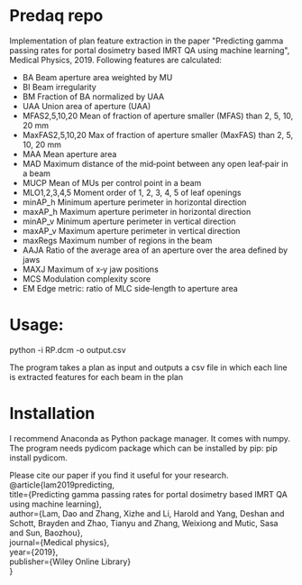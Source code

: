 # Predaq repo
Implementation of plan feature extraction in the paper "Predicting gamma passing rates for portal dosimetry based IMRT QA using machine learning", Medical Physics, 2019. Following features are calculated:


- BA	Beam aperture area weighted by MU
- BI	Beam irregularity
- BM	Fraction of BA normalized by UAA
- UAA	Union area of aperture (UAA)
- MFAS2,5,10,20	Mean of fraction of aperture smaller (MFAS) than 2, 5, 10, 20 mm
- MaxFAS2,5,10,20	Max of fraction of aperture smaller (MaxFAS) than 2, 5, 10, 20 mm
- MAA	Mean aperture area
- MAD	Maximum distance of the mid‐point between any open leaf‐pair in a beam
- MUCP	Mean of MUs per control point in a beam
- MLO1,2,3,4,5	Moment order of 1, 2, 3, 4, 5 of leaf openings
- minAP_h	Minimum aperture perimeter in horizontal direction
- maxAP_h	Maximum aperture perimeter in horizontal direction
- minAP_v	Minimum aperture perimeter in vertical direction
- maxAP_v	Maximum aperture perimeter in vertical direction
- maxRegs	Maximum number of regions in the beam
- AAJA	Ratio of the average area of an aperture over the area defined by jaws
- MAXJ	Maximum of x‐y jaw positions
- MCS	Modulation complexity score
- EM	Edge metric: ratio of MLC side‐length to aperture area

# Usage:
python -i RP.dcm -o output.csv

The program takes a plan as input and outputs a csv file in which each line is extracted features for each beam in the plan  

# Installation
I recommend Anaconda as Python package manager. It comes with numpy. The program needs pydicom package which can be installed by pip: pip install pydicom.

Please cite our paper if you find it useful for your research.  
@article{lam2019predicting,  
  title={Predicting gamma passing rates for portal dosimetry based IMRT QA using machine learning},  
  author={Lam, Dao and Zhang, Xizhe and Li, Harold and Yang, Deshan and Schott, Brayden and Zhao, Tianyu and Zhang, Weixiong and Mutic, Sasa and Sun, Baozhou},  
  journal={Medical physics},  
  year={2019},  
  publisher={Wiley Online Library}  
}
